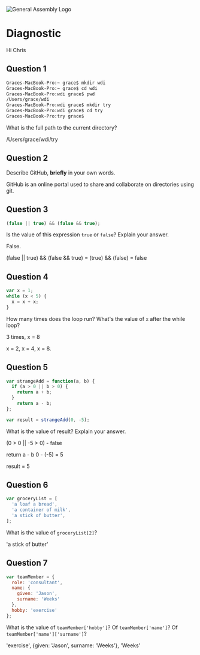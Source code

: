 ![General Assembly Logo](http://i.imgur.com/ke8USTq.png)

# Diagnostic
Hi Chris
## Question 1

```sh
Graces-MacBook-Pro:~ grace$ mkdir wdi
Graces-MacBook-Pro:~ grace$ cd wdi
Graces-MacBook-Pro:wdi grace$ pwd
/Users/grace/wdi
Graces-MacBook-Pro:wdi grace$ mkdir try
Graces-MacBook-Pro:wdi grace$ cd try
Graces-MacBook-Pro:try grace$
```

What is the full path to the current directory?

/Users/grace/wdi/try

## Question 2

Describe GitHub, **briefly** in your own words.

GitHub is an online portal used to share and collaborate on directories
using git.

## Question 3

```js
(false || true) && (false && true);
```

Is the value of this expression `true` or `false`?  Explain your answer.

False.

(false || true) && (false && true) = (true) && (false) = false

## Question 4

```js
var x = 1;
while (x < 5) {
  x = x + x;
}
```

How many times does the loop run?  What's the value of `x` after the while loop?

3 times, x = 8

x = 2, x = 4, x = 8.

## Question 5

```js
var strangeAdd = function(a, b) {
  if (a > 0 || b > 0) {
    return a + b;
  }
    return a - b;
};

var result = strangeAdd(0, -5);
```

What is the value of result?  Explain your answer.

(0 > 0 || -5 > 0) - false

return a - b
         0 - (-5) = 5

result = 5

## Question 6

```js
var groceryList = [
  'a loaf a bread',
  'a container of milk',
  'a stick of butter',
];
```

What is the value of `groceryList[2]`?

'a stick of butter'

## Question 7

```js
var teamMember = {
  role: 'consultant',
  name: {
    given: 'Jason',
    surname: 'Weeks'
  },
  hobby: 'exercise'
};
```

What is the value of `teamMember['hobby']`?  Of `teamMember['name']`?  Of
`teamMember['name']['surname']`?

'exercise', {given: 'Jason', surname: 'Weeks'}, 'Weeks'

